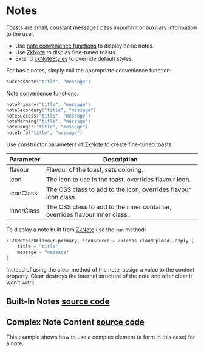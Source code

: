 # Notes

Toasts are small, constant messages pass important or auxiliary information to the user.

* Use [note convenience functions](/core/core/src/jsMain/kotlin/zakadabar/stack/frontend/builtin/note/note.kt) to display basic
  notes.
* Use [ZkNote](/core/core/src/jsMain/kotlin/zakadabar/stack/frontend/builtin/note/ZkNote.kt) to display fine-tuned toasts.
* Extend [zkNoteStyles](/core/core/src/jsMain/kotlin/zakadabar/stack/frontend/builtin/note/zkNoteStyles.kt) to override default
  styles.

For basic notes, simply call the appropriate convenience function:

```kotlin
successNote("title", "message")
```

Note convenience functions:

```kotlin
notePrimary("title", "message")
noteSecondary("title", "message")
noteSuccess("title", "message")
noteWarning("title", "message")
noteDanger("title", "message")
noteInfo("title", "message")
```

Use constructor parameters of [ZkNote](/core/core/src/jsMain/kotlin/zakadabar/stack/frontend/builtin/note/ZkNote.kt) to create
fine-tuned toasts.

| Parameter | Description |
| ---- | ---- |
| flavour |  Flavour of the toast, sets coloring. |
| icon |   The icon to use in the toast, overrides flavour icon. |
| iconClass | The CSS class to add to the icon, overrides flavour icon class. |
| innerClass | The CSS class to add to the inner container, overrides flavour inner class. |

To display a note built from [ZkNote](/core/core/src/jsMain/kotlin/zakadabar/stack/frontend/builtin/note/ZkNote.kt) use the `run`
method:

```kotlin
+ ZkNote(ZkFlavour.primary, iconSource = ZkIcons.cloudUpload).apply {
    title = "title"
    message = "message"
}
```

<div data-zk-enrich="Note" data-zk-flavour="Info" data-zk-title="Clear">
Instead of using the clear method of the note, assign a value to the
content property. Clear destroys the internal structure of the note and
after clear it won't work.
</div>

## Built-In Notes [source code](/lib/examples/src/jsMain/kotlin/zakadabar/lib/examples/frontend/note/NoteBasicExamples.kt)

<div data-zk-enrich="NoteBasicExamples"></div>

## Complex Note Content [source code](/lib/examples/src/jsMain/kotlin/zakadabar/lib/examples/frontend/note/NoteFormExample.kt)

This example shows how to use a complex element (a form in this case) for a note.

<div data-zk-enrich="NoteFormExample"></div>